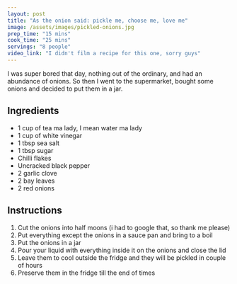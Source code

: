 ```yaml
---
layout: post
title: "As the onion said: pickle me, choose me, love me"
image: /assets/images/pickled-onions.jpg
prep_time: "15 mins"
cook_time: "25 mins"
servings: "8 people"
video_link: "I didn't film a recipe for this one, sorry guys"
---
```


I was super bored that day, nothing out of the ordinary, and had an abundance of onions. So then I went to the supermarket, bought some onions and decided to put them in a jar. 

## Ingredients

* 1 cup of tea ma lady, I mean water ma lady
* 1 cup of white vinegar
* 1 tbsp sea salt
* 1 tbsp sugar
* Chilli flakes
* Uncracked black pepper
* 2 garlic clove
* 2 bay leaves
* 2 red onions

## Instructions

1. Cut the onions into half moons (i had to google that, so thank me please)
2. Put everything except the onions in a sauce pan and bring to a boil
3. Put the onions in a jar
4. Pour your liquid with everything inside it on the onions and close the lid
5. Leave them to cool outside the fridge and they will be pickled in couple of hours 
6. Preserve them in the fridge till the end of times